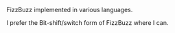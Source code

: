 FizzBuzz implemented in various languages.

I prefer the Bit-shift/switch form of FizzBuzz where I can.
